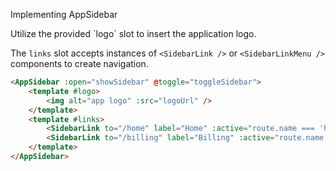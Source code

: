 <p class="title is-size-4">Implementing AppSidebar</p>
Utilize the provided `logo` slot to insert the application logo.

The `links` slot accepts instances of `<SidebarLink />` or `<SidebarLinkMenu />` components to create navigation.
```html
<AppSidebar :open="showSidebar" @toggle="toggleSidebar">
    <template #logo>
        <img alt="app logo" :src="logoUrl" />
    </template>
    <template #links>
        <SidebarLink to="/home" label="Home" :active="route.name === 'home'" />
        <SidebarLink to="/billing" label="Billing" :active="route.name === 'billing'" />
    </template>
</AppSidebar>
```
